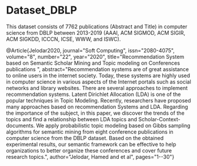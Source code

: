 # Dataset_DBLP

This dataset consists of 7762 publications (Abstract and Title) in computer science from DBLP between 2013-2019 (AAAI, ACM SIGMOD, ACM SIGIR, ACM SIGKDD, ICCCN, ICSE, WWW, and ISWC).



@Article{Jelodar2020, journal="Soft Computing", issn="2080-4075", volume="8", number="22", year="2020", title="Recommendation System based on Semantic Scholar Mining and Topic modeling on Conferences publications	", abstract="Recommendation systems are of great assistance to online users in the internet society. Today, these systems are highly used in computer science in various aspects of the Internet portals such as social networks and library websites. There are several approaches to implement recommendation systems. Latent Dirichlet Allocation (LDA) is one of the popular techniques in Topic Modeling. Recently, researchers have proposed many approaches based on recommendation Systems and LDA. Regarding the importance of the subject, in this paper, we discover the trends of the topics and find a relationship between LDA topics and Scholar-Context-documents. We apply probabilistic topic modeling based on Gibbs sampling algorithms for semantic mining from eight conference publications in computer science from the DBLP dataset. Based on the obtained experimental results, our semantic framework can be effective to help organizations to better organize these conferences and cover future research topics.", author="Jelodar, Hamed and et al", pages="1--30"}
